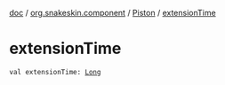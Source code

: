 [doc](../../index.md) / [org.snakeskin.component](../index.md) / [Piston](index.md) / [extensionTime](./extension-time.md)

# extensionTime

`val extensionTime: `[`Long`](https://kotlinlang.org/api/latest/jvm/stdlib/kotlin/-long/index.html)